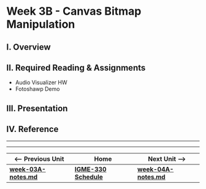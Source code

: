 # Week 3B - Canvas Bitmap Manipulation

## I. Overview


## II. Required Reading & Assignments
- Audio Visualizer HW
- Fotoshawp Demo

## III. Presentation


## IV. Reference



<hr><hr>

| <-- Previous Unit | Home | Next Unit -->
| --- | --- | --- 
| [**week-03A-notes.md**](week-03A-notes.md)     |  [**IGME-330 Schedule**](../schedule.md) | [**week-04A-notes.md**](week-04A-notes.md)
